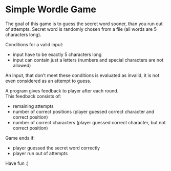 # **Simple Wordle Game**

The goal of this game is to guess the secret word sooner, 
than you run out of attempts. 
Secret word is randomly chosen from a file (all words are 5 characters long).

Conditions for a valid input:

- input have to be exactly 5 characters long
- input can contain just a letters (numbers and special characters are not allowed)

An input, that don't meet these conditions is evaluated as invalid,
it is not even considered as an attempt to guess.

A program gives feedback to player after each round.\
This feedback consists of:

- remaining attempts
- number of correct positions (player guessed correct character and correct position)
- number of correct characters (player guessed correct character, but not correct position)

Game ends if:

- player guessed the secret word correctly
- player run out of attempts

Have fun :)

